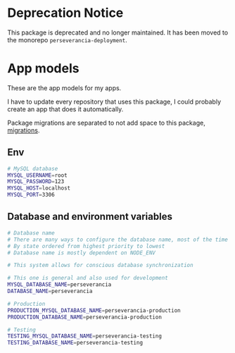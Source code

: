 # Deprecation Notice

This package is deprecated and no longer maintained. It has been moved to the monorepo `perseverancia-deployment`.

# App models

These are the app models for my apps.

<!-- I can simply ask AI to generate migrations haha -->

I have to update every repository that uses this package, I could probably create an app that does it automatically.

Package migrations are separated to not add space to this package, [migrations](https://github.com/FelixRiddle/sequelize-migrations).

## Env

```bash
# MySQL database
MYSQL_USERNAME=root
MYSQL_PASSWORD=123
MYSQL_HOST=localhost
MYSQL_PORT=3306
```

## Database and environment variables

```bash
# Database name
# There are many ways to configure the database name, most of the time they depend on the state of the app
# By state ordered from highest priority to lowest
# Database name is mostly dependent on NODE_ENV

# This system allows for conscious database synchronization

# This one is general and also used for development
MYSQL_DATABASE_NAME=perseverancia
DATABASE_NAME=perseverancia

# Production
PRODUCTION_MYSQL_DATABASE_NAME=perseverancia-production
PRODUCTION_DATABASE_NAME=perseverancia-production

# Testing
TESTING_MYSQL_DATABASE_NAME=perseverancia-testing
TESTING_DATABASE_NAME=perseverancia-testing
```
